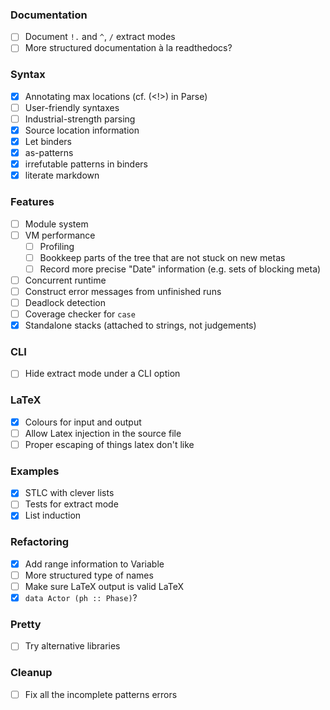 ### Documentation

* [ ] Document `!.` and `^`, `/` extract modes
* [ ] More structured documentation à la readthedocs?

### Syntax

* [x] Annotating max locations (cf. (<!>) in Parse)
* [ ] User-friendly syntaxes
* [ ] Industrial-strength parsing
* [x] Source location information
* [x] Let binders
* [x] as-patterns
* [x] irrefutable patterns in binders
* [x] literate markdown

### Features

* [ ] Module system
* [ ] VM performance
   + [ ] Profiling
   + [ ] Bookkeep parts of the tree that are not stuck on new metas
   + [ ] Record more precise "Date" information (e.g. sets of blocking meta)
* [ ] Concurrent runtime
* [ ] Construct error messages from unfinished runs
* [ ] Deadlock detection
* [ ] Coverage checker for `case`
* [x] Standalone stacks (attached to strings, not judgements)

### CLI

* [ ] Hide extract mode under a CLI option

### LaTeX

* [x] Colours for input and output
* [ ] Allow Latex injection in the source file
* [ ] Proper escaping of things latex don't like

### Examples

* [x] STLC with clever lists
* [ ] Tests for extract mode
* [x] List induction

### Refactoring

* [x] Add range information to Variable
* [ ] More structured type of names
* [ ] Make sure LaTeX output is valid LaTeX
* [x] `data Actor (ph :: Phase)`?

### Pretty

* [ ] Try alternative libraries

### Cleanup

* [ ] Fix all the incomplete patterns errors
